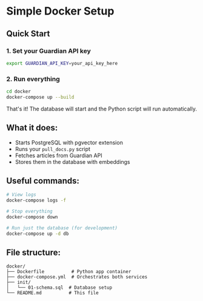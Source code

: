 # Simple Docker Setup

## Quick Start

### 1. Set your Guardian API key
```bash
export GUARDIAN_API_KEY=your_api_key_here
```

### 2. Run everything
```bash
cd docker
docker-compose up --build
```

That's it! The database will start and the Python script will run automatically.

## What it does:
- Starts PostgreSQL with pgvector extension
- Runs your `pull_docs.py` script
- Fetches articles from Guardian API
- Stores them in the database with embeddings

## Useful commands:
```bash
# View logs
docker-compose logs -f

# Stop everything
docker-compose down

# Run just the database (for development)
docker-compose up -d db
```

## File structure:
```
docker/
├── Dockerfile          # Python app container
├── docker-compose.yml  # Orchestrates both services
├── init/
│   └── 01-schema.sql  # Database setup
└── README.md          # This file
``` 
